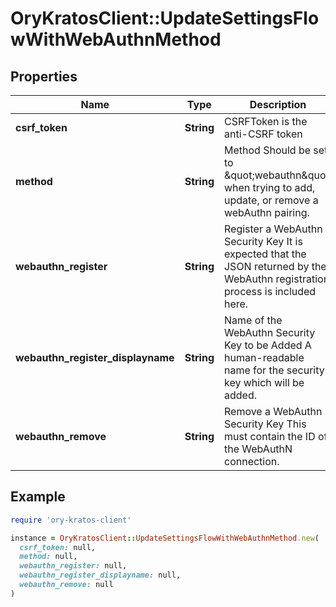 # OryKratosClient::UpdateSettingsFlowWithWebAuthnMethod

## Properties

| Name | Type | Description | Notes |
| ---- | ---- | ----------- | ----- |
| **csrf_token** | **String** | CSRFToken is the anti-CSRF token | [optional] |
| **method** | **String** | Method  Should be set to \&quot;webauthn\&quot; when trying to add, update, or remove a webAuthn pairing. |  |
| **webauthn_register** | **String** | Register a WebAuthn Security Key  It is expected that the JSON returned by the WebAuthn registration process is included here. | [optional] |
| **webauthn_register_displayname** | **String** | Name of the WebAuthn Security Key to be Added  A human-readable name for the security key which will be added. | [optional] |
| **webauthn_remove** | **String** | Remove a WebAuthn Security Key  This must contain the ID of the WebAuthN connection. | [optional] |

## Example

```ruby
require 'ory-kratos-client'

instance = OryKratosClient::UpdateSettingsFlowWithWebAuthnMethod.new(
  csrf_token: null,
  method: null,
  webauthn_register: null,
  webauthn_register_displayname: null,
  webauthn_remove: null
)
```

